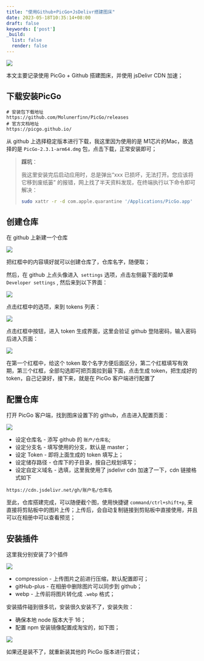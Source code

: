 ```yaml
---
title: "使用Github+PicGo+JsDelivr搭建图床"
date: 2023-05-18T10:35:14+08:00
draft: false
keywords: ['post']
_build:
  list: false
  render: false
---
```


![](https://cdn.jsdelivr.net/gh/alpinzhang/assets/blog/202312131035923.webp)

本文主要记录使用 PicGo + Github 搭建图床，并使用 jsDelivr CDN 加速；

## 下载安装PicGo

```
# 安装包下载地址
https://github.com/Molunerfinn/PicGo/releases
# 官方文档地址
https://picgo.github.io/
```

从 github 上选择稳定版本进行下载，我这里因为使用的是 M1芯片的Mac，故选择的是 `PicGo-2.3.1-arm64.dmg` 包，点击下载，正常安装即可；

> **踩坑**：
>
> 我这里安装完后启动应用时，总是弹出“xxx 已损坏，无法打开。您应该将它移到废纸篓” 的报错，网上找了半天资料发现，在终端执行以下命令即可解决：
>
> ```sh
> sudo xattr -r -d com.apple.quarantine '/Applications/PicGo.app'
> ```

## 创建仓库

在 github 上新建一个仓库

![](https://cdn.jsdelivr.net/gh/alpinzhang/assets/blog/202312131051726.webp)

把红框中的内容填好就可以创建仓库了，仓库名字，随便取；   

然后，在 github 上点头像进入` settings` 选项，点击左侧最下面的菜单 `Developer settings` , 然后来到以下界面：

![](https://cdn.jsdelivr.net/gh/alpinzhang/assets/blog/202312131056281.webp)

点击红框中的选项，来到 tokens 列表：

![](https://cdn.jsdelivr.net/gh/alpinzhang/assets/blog/202312131141141.webp)

点击红框中按钮，进入 token 生成界面，这里会验证 github 登陆密码，输入密码后进入页面：

![](https://cdn.jsdelivr.net/gh/alpinzhang/assets/blog/202312131142088.webp)

在第一个红框中，给这个 token 取个名字方便后面区分，第二个红框填写有效期，第三个红框，全部勾选即可把页面拉到最下面，点击生成 token，把生成好的 token，自己记录好，接下来，就是在 PicGo 客户端进行配置了

## 配置仓库

打开 PicGo 客户端，找到图床设置下的 github，点击进入配置页面：

![](https://cdn.jsdelivr.net/gh/alpinzhang/assets/blog/202312131142170.webp)

- 设定仓库名 - 添写 github 的 `账户/仓库名`;
- 设定分支名 - 填写使用的分支，默认是 master；
- 设定 Token - 即将上面生成的 token 填写上；
- 设定储存路径 - 仓库下的子目录，按自己规划填写；
- 设定自定义域名 - 选填，这里我使用了 jsdelivr cdn 加速了一下，cdn 链接格式如下

```
https://cdn.jsdelivr.net/gh/账户名/仓库名
```

至此，仓库搭建完成，可以随便截个图，使用快捷键 `command/ctrl+shift+p`, 来直接将剪贴板中的图片上传；上传后，会自动复制链接到剪贴板中直接使用，并且可以在相册中可以查看预览；

## 安装插件

这里我分别安装了3个插件

![](https://cdn.jsdelivr.net/gh/alpinzhang/assets/blog/202312131124868.webp)

- compression - 上传图片之前进行压缩，默认配置即可；
- gitHub-plus - 在相册中删除图片可以同步到 github；
- webp - 上传前将图片转化成 `.webp` 格式；

安装插件碰到很多坑，安装很久安装不了，安装失败：

- 确保本地 node 版本大于 16；
- 配置 npm 安装镜像配置成淘宝的，如下图；

![](https://cdn.jsdelivr.net/gh/alpinzhang/assets/blog/202312131130051.webp)

如果还是装不了，就重新装其他的 PicGo 版本进行尝试；



